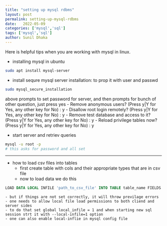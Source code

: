 ```yaml
---
title: "setting up mysql rdbms"
layout: post
permalink: setting-up-mysql-rdbms
date:   2022-05-09
categories: ['mysql','sql']
tags: ['mysql','sql']
author: Sunil Dhaka
---
```

Here is helpful tips when you are working with mysql in linux. 
- installing mysql in ubuntu
```bash
sudo apt install mysql-server
```
- install sequre mysql server installation: to prop it with user and passwd
```bash
sudo mysql_secure_installation
```
above prompts to set password for server, and then prompts for bunch of other question, just press yes
	- Remove anonymous users? (Press y|Y for Yes, any other key for No) : y
	- Disallow root login remotely? (Press y|Y for Yes, any other key for No) : y
	- Remove test database and access to it? (Press y|Y for Yes, any other key for No) : y
	- Reload privilege tables now? (Press y|Y for Yes, any other key for No) : y

- start server and retriev queries
```bash
mysql -u root -p
# this asks for password and all set
```
---
- how to load csv files into tables
	- first create table with cols and their appropriate types that are in csv file
	- now to load data we do this
```sql
LOAD DATA LOCAL INFILE 'path_to_csv_file' INTO TABLE table_name FIELDS TERMINATED BY ',' LINES TERMINATED BY '\n' IGNORE 1 ROWS;
```
	- but if things are not set correctly, it will throw previlage errors
	- one needs to allow local file load permissions to both cliend and server sides
	- to do that set global local_infile = 1 and when starting new sql session strt it with --local-infile=1 option 
	- one can also enable local-inflie in mysql config file 
